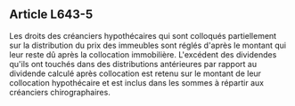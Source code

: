 Article L643-5
----
Les droits des créanciers hypothécaires qui sont colloqués partiellement sur la
distribution du prix des immeubles sont réglés d'après le montant qui leur reste
dû après la collocation immobilière. L'excédent des dividendes qu'ils ont
touchés dans des distributions antérieures par rapport au dividende calculé
après collocation est retenu sur le montant de leur collocation hypothécaire et
est inclus dans les sommes à répartir aux créanciers chirographaires.
